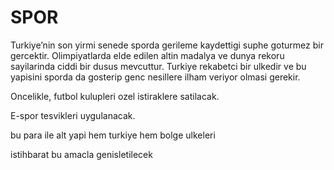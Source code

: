 # SPOR

Turkiye’nin son yirmi senede sporda gerileme kaydettigi suphe goturmez bir gercektir. Olimpiyatlarda elde edilen altin madalya ve dunya rekoru sayilarinda ciddi bir dusus mevcuttur. Turkiye rekabetci bir ulkedir ve bu yapisini sporda da gosterip genc nesillere ilham veriyor olmasi gerekir.

Oncelikle, futbol kulupleri ozel istiraklere satilacak.

E-spor tesvikleri uygulanacak.

bu para ile alt yapi hem turkiye hem bolge ulkeleri

istihbarat bu amacla genisletilecek
